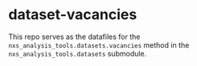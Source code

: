 # dataset-vacancies
This repo serves as the datafiles for the `nxs_analysis_tools.datasets.vacancies` method in the `nxs_analysis_tools.datasets` submodule.
